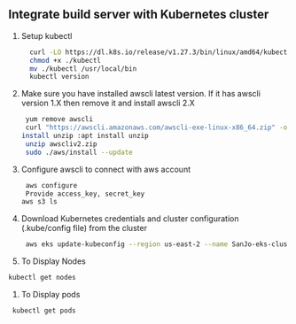 ## Integrate build server with Kubernetes cluster 

1. Setup kubectl   
   ```sh 
     curl -LO https://dl.k8s.io/release/v1.27.3/bin/linux/amd64/kubectl
     chmod +x ./kubectl
     mv ./kubectl /usr/local/bin
     kubectl version
   ``` 

1. Make sure you have installed awscli latest version. If it has awscli version 1.X then remove it and install awscli 2.X  
    ```sh 
     yum remove awscli 
     curl "https://awscli.amazonaws.com/awscli-exe-linux-x86_64.zip" -o "awscliv2.zip"
    install unzip :apt install unzip
     unzip awscliv2.zip
     sudo ./aws/install --update
    ```

1. Configure awscli to connect with aws account  
    ```sh 
     aws configure
     Provide access_key, secret_key
    aws s3 ls
    ```

1. Download Kubernetes credentials and cluster configuration (.kube/config file) from the cluster  

   ```sh 
    aws eks update-kubeconfig --region us-east-2 --name SanJo-eks-cluster
   ```

  1. To Display Nodes

   ```sh
   kubectl get nodes
   ```

  1. To Display pods
  ```sh
   kubectl get pods
   ```
